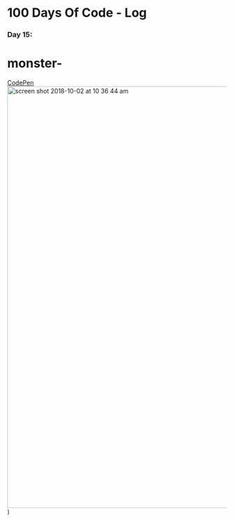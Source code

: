
# 100 Days Of Code - Log

### Day 15: 
# monster-

[CodePen ](https://codepen.io/bavilari93/pen/ZqbWpv)
<img width="968" alt="screen shot 2018-10-02 at 10 36 44 am" src="https://user-images.githubusercontent.com/28660530/46324592-2d441800-c62f-11e8-91b1-dee39d910c35.png">
)
